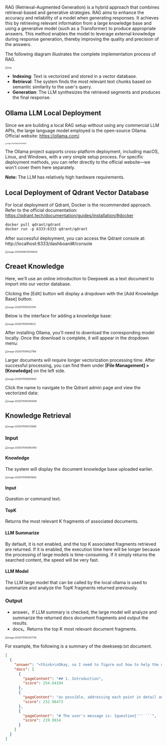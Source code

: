 RAG (Retrieval-Augmented Generation) is a hybrid approach that combines retrieval-based and generative strategies. RAG aims to enhance the accuracy and reliability of a model when generating responses. It achieves this by retrieving relevant information from a large knowledge base and using a generative model (such as a Transformer) to produce appropriate answers. This method enables the model to leverage external knowledge during response generation, thereby improving the quality and precision of the answers.



The following diagram illustrates the complete implementation process of RAG.

<img src="./img/rag.png" alt="img" style="zoom:50%;" />

- **Indexing**: Text is vectorized and stored in a vector database.
- **Retrieval**: The system finds the most relevant text chunks based on semantic similarity to the user's query.
- **Generation**: The LLM synthesizes the retrieved segments and produces the final response.



## Ollama LLM Local Deployment

Since we are building a local RAG setup without using any commercial LLM APIs, the large language model employed is the open-source Ollama. Official website: https://ollama.com/.

<img src="./img/ollama.png" alt="image-20240926124024858" style="zoom:33%;" />

The Ollama project supports cross-platform deployment, including macOS, Linux, and Windows, with a very simple setup process. For specific deployment methods, you can refer directly to the official website—we won't cover them here separately.

**Note:** The LLM has relatively high hardware requirements.


## Local Deployment of Qdrant Vector Database

For local deployment of Qdrant, Docker is the recommended approach. Refer to the official documentation: https://qdrant.tech/documentation/guides/installation/#docker

```
docker pull qdrant/qdrant
docker run -p 6333:6333 qdrant/qdrant
```

After successful deployment, you can access the Qdrant console at: http://localhost:6333/dashboard#/console

<img src="./img/qdrant.png" alt="image-20240926125544828" style="zoom:50%;" />



## Creaet Knowledge

Here, we'll use an online introduction to Deepseek as a text document to import into our vector database.

Clicking the [Edit] button will display a dropdown with the [Add Knowledge Base] button.

<img src="./img/add-knowledge-menu.png" alt="image-20250710193331149" style="zoom:50%;" />

Below is the interface for adding a knowledge base:

<img src="./img/add-knowledge.png" alt="image-20250710193416122" style="zoom:50%;" />

After installing Ollama, you'll need to download the corresponding model locally. Once the download is complete, it will appear in the dropdown menu:

<img src="./img/ollama-model-list.png" alt="image-20250710194227168" style="zoom:50%;" />

Larger documents will require longer vectorization processing time. After successful processing, you can find them under **[File Management] > [Knowledge]** on the left side.

<img src="./img/knowledge-list.png" alt="image-20250710193610840" style="zoom:50%;" />

Click the name to navigate to the Qdrant admin page and view the vectorized data:

<img src="./img/qdrant-demo.png" alt="image-20250710192050046" style="zoom:50%;" />

## Knowledge Retrieval



<img src="./img/rag-menu.png" alt="image-20250710193725885" style="zoom:50%;" />

### Input

<img src="./img/rag-input-parameter.png" alt="image-20250710193804760" style="zoom:50%;" />

#### Knowledge

The system will display the document knowledge base uploaded earlier.

<img src="./img/knowledge-list.png" alt="image-20250710193610840" style="zoom:50%;" />

#### Input

Question or command text.



#### TopK

Returns the most relevant K fragments of associated documents.



#### LLM Summarize

By default, it is not enabled, and the top K associated fragments retrieved are returned. If it is enabled, the execution time here will be longer because the processing of large models is time-consuming. If it simply returns the searched content, the speed will be very fast.



#### LLM Model

The LLM large model that can be called by the local ollama is used to summarize and analyze the TopK fragments returned previously.



### Output

- answer。If LLM summary is checked, the large model will analyze and summarize the returned docs document fragments and output the results.
- docs。Returns the top K most relevant document fragments.

<img src="./img/rag-output.png" alt="image-20250710192327726" style="zoom:50%;" />

For example, the following is a summary of the deekseep.txt document.

```json
[
  {
    "answer": "<think>\nOkay, so I need to figure out how to help the user who asked for a summary. They provided some context about summarizing but didn't give any specific question yet. Hmm, maybe they just want me to explain what summarizing is and why it's important.\n\nAlright, let's start by defining summarization. It's like taking a long text and making it shorter while keeping the main points. People use it when they read articles or reports because it helps them understand quickly without reading everything.\n\nI should mention different scenarios where summarizing is useful. Like in school for essays, work for presentations, or even personal notes to remember important stuff. It's also helpful for understanding complex topics by breaking them down into key ideas.\n\nAnother point is that a good summary captures the main points but doesn't include details like examples or quotes unless they're essential. This makes it more concise and focused on what's most important.\n\nI should also talk about why summarizing matters. It helps with comprehension, especially for complex texts. It saves time by avoiding unnecessary information. Plus, it aids in retaining information better because you focus on the key parts.\n\nOh, and sometimes people use summaries to prepare for exams or create outlines before writing essays. That's another practical use case.\n\nWait, but I should make sure not to include any made-up answers if I don't know something. Since this is a general explanation, it's okay. Maybe add that summarization skills improve with practice so it becomes easier over time.\n\nPutting it all together, the summary should cover what it is, when it's used, how to do it effectively, and its benefits.\n</think>\n\nSummarizing is a process of condensing written or spoken information into a shorter version while retaining the essential details. It serves various purposes, such as aiding comprehension, saving time by avoiding unnecessary details, preparing for exams, creating outlines before writing essays, and understanding complex topics more efficiently. Effective summarization involves capturing key points without including minor details like examples or quotes unless they are crucial. Additionally, summarizing helps in retaining information better and can be a valuable skill that improves with practice.",
    "docs": [
      {
        "pageContent": "## 1. Introduction",
        "score": 254.64194
      },
      {
        "pageContent": "as possible, addressing each point in detail and from multiple perspectives, ensuring the content is rich and thorough.",
        "score": 232.98473
      },
      {
        "pageContent": "# The user's message is: {question}''' ```",
        "score": 219.9914
      }
    ]
  }
]
```

